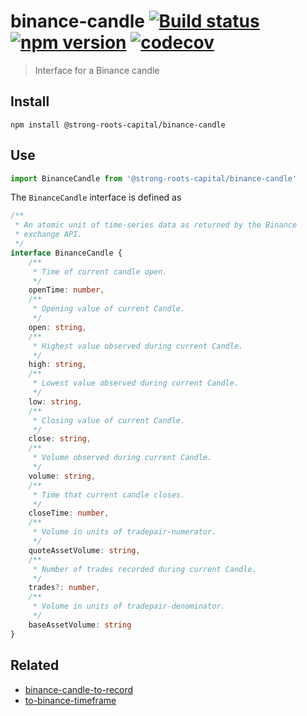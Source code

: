 # binance-candle [![Build status](https://travis-ci.org/strong-roots-capital/binance-candle.svg?branch=master)](https://travis-ci.org/strong-roots-capital/binance-candle) [![npm version](https://img.shields.io/npm/v/@strong-roots-capital/binance-candle.svg)](https://npmjs.org/package/@strong-roots-capital/binance-candle) [![codecov](https://codecov.io/gh/strong-roots-capital/binance-candle/branch/master/graph/badge.svg)](https://codecov.io/gh/strong-roots-capital/binance-candle)

> Interface for a Binance candle

## Install

```shell
npm install @strong-roots-capital/binance-candle
```

## Use

```typescript
import BinanceCandle from '@strong-roots-capital/binance-candle'
```

The `BinanceCandle` interface is defined as 

```typescript
/**
 * An atomic unit of time-series data as returned by the Binance
 * exchange API.
 */
interface BinanceCandle {
    /**
     * Time of current candle open.
     */
    openTime: number,
    /**
     * Opening value of current Candle.
     */
    open: string,
    /**
     * Highest value observed during current Candle.
     */
    high: string,
    /**
     * Lowest value observed during current Candle.
     */
    low: string,
    /**
     * Closing value of current Candle.
     */
    close: string,
    /**
     * Volume observed during current Candle.
     */
    volume: string,
    /**
     * Time that current candle closes.
     */
    closeTime: number,
    /**
     * Volume in units of tradepair-numerator.
     */
    quoteAssetVolume: string,
    /**
     * Number of trades recorded during current Candle.
     */
    trades?: number,
    /**
     * Volume in units of tradepair-denominator.
     */
    baseAssetVolume: string
}
```

## Related

- [binance-candle-to-record](https://github.com/strong-roots-capital/binance-candle-to-record)
- [to-binance-timeframe](https://github.com/strong-roots-capital/to-binance-timeframe)
